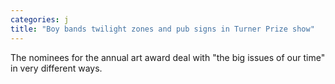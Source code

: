 ```yaml
---
categories: j
title: "Boy bands twilight zones and pub signs in Turner Prize show"
---
```

The nominees for the annual art award deal with "the big issues of our time" in very different ways.